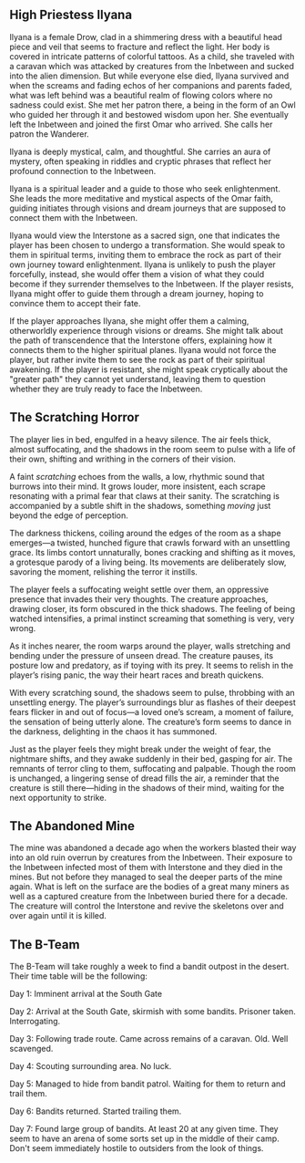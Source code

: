 ## High Priestess Ilyana
Ilyana is a female Drow, clad in a shimmering dress with a beautiful head piece and veil that seems to fracture and reflect the light. Her body is covered in intricate patterns of colorful tattoos. 
As a child, she traveled with a caravan which was attacked by creatures from the Inbetween and sucked into the alien dimension. But while everyone else died, Ilyana survived and when the screams and fading echos of her companions and parents faded, what was left behind was a beautiful realm of flowing colors where no sadness could exist. She met her patron there, a being in the form of an Owl who guided her through it and bestowed wisdom upon her. She eventually left the Inbetween and joined the first Omar who arrived. She calls her patron the Wanderer. 

Ilyana is deeply mystical, calm, and thoughtful. She carries an aura of mystery, often speaking in riddles and cryptic phrases that reflect her profound connection to the Inbetween.

Ilyana is a spiritual leader and a guide to those who seek enlightenment. She leads the more meditative and mystical aspects of the Omar faith, guiding initiates through visions and dream journeys that are supposed to connect them with the Inbetween.

Ilyana would view the Interstone as a sacred sign, one that indicates the player has been chosen to undergo a transformation. She would speak to them in spiritual terms, inviting them to embrace the rock as part of their own journey toward enlightenment. Ilyana is unlikely to push the player forcefully, instead, she would offer them a vision of what they could become if they surrender themselves to the Inbetween. If the player resists, Ilyana might offer to guide them through a dream journey, hoping to convince them to accept their fate.

If the player approaches Ilyana, she might offer them a calming, otherworldly experience through visions or dreams. She might talk about the path of transcendence that the Interstone offers, explaining how it connects them to the higher spiritual planes. Ilyana would not force the player, but rather invite them to see the rock as part of their spiritual awakening. If the player is resistant, she might speak cryptically about the "greater path" they cannot yet understand, leaving them to question whether they are truly ready to face the Inbetween.

## The Scratching Horror

The player lies in bed, engulfed in a heavy silence. The air feels thick, almost suffocating, and the shadows in the room seem to pulse with a life of their own, shifting and writhing in the corners of their vision.

A faint _scratching_ echoes from the walls, a low, rhythmic sound that burrows into their mind. It grows louder, more insistent, each scrape resonating with a primal fear that claws at their sanity. The scratching is accompanied by a subtle shift in the shadows, something _moving_ just beyond the edge of perception.

The darkness thickens, coiling around the edges of the room as a shape emerges—a twisted, hunched figure that crawls forward with an unsettling grace. Its limbs contort unnaturally, bones cracking and shifting as it moves, a grotesque parody of a living being. Its movements are deliberately slow, savoring the moment, relishing the terror it instills.

The player feels a suffocating weight settle over them, an oppressive presence that invades their very thoughts. The creature approaches, drawing closer, its form obscured in the thick shadows. The feeling of being watched intensifies, a primal instinct screaming that something is very, very wrong.

As it inches nearer, the room warps around the player, walls stretching and bending under the pressure of unseen dread. The creature pauses, its posture low and predatory, as if toying with its prey. It seems to relish in the player’s rising panic, the way their heart races and breath quickens.

With every scratching sound, the shadows seem to pulse, throbbing with an unsettling energy. The player’s surroundings blur as flashes of their deepest fears flicker in and out of focus—a loved one’s scream, a moment of failure, the sensation of being utterly alone. The creature’s form seems to dance in the darkness, delighting in the chaos it has summoned.

Just as the player feels they might break under the weight of fear, the nightmare shifts, and they awake suddenly in their bed, gasping for air. The remnants of terror cling to them, suffocating and palpable. Though the room is unchanged, a lingering sense of dread fills the air, a reminder that the creature is still there—hiding in the shadows of their mind, waiting for the next opportunity to strike.

## The Abandoned Mine
The mine was abandoned a decade ago when the workers blasted their way into an old ruin overrun by creatures from the Inbetween. Their exposure to the Inbetween infected most of them with Interstone and they died in the mines. But not before they managed to seal the deeper parts of the mine again. What is left on the surface are the bodies of a great many miners as well as a captured creature from the Inbetween buried there for a decade. The creature will control the Interstone and revive the skeletons over and over again until it is killed.

## The B-Team
The B-Team will take roughly a week to find a bandit outpost in the desert.
Their time table will be the following:

Day 1:
Imminent arrival at the South Gate

Day 2:
Arrival at the South Gate, skirmish with some bandits. Prisoner taken. Interrogating.

Day 3:
Following trade route. Came across remains of a caravan. Old. Well scavenged.

Day 4:
Scouting surrounding area. No luck.

Day 5:
Managed to hide from bandit patrol. Waiting for them to return and trail them.

Day 6: 
Bandits returned. Started trailing them.

Day 7:
Found large group of bandits. At least 20 at any given time. They seem to have an arena of some sorts set up in the middle of their camp.
Don't seem immediately hostile to outsiders from the look of things.